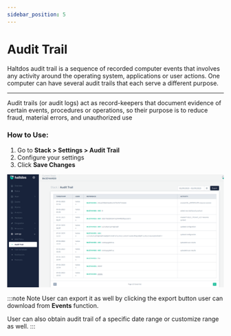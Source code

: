 ```yaml
---
sidebar_position: 5
---
```


# Audit Trail

Haltdos audit trail is a sequence of recorded computer events that involves any activity around the operating system, applications or user actions. One computer can have several audit trails that each serve a different purpose. 

-----
Audit trails (or audit logs) act as record-keepers that document evidence of certain events, procedures or operations, so their purpose is to reduce fraud, material errors, and unauthorized use

### How to Use:

1. Go to **Stack > Settings > Audit Trail**
2. Configure your settings
3. Click **Save Changes**


![audit_trail](/img/platform/v7/docs/audit_trail-newuo.png)

:::note Note
User can export it as well by clicking the export button user can download from **Events** function.

User can also obtain audit trail of a specific date range or customize range as well.
:::
